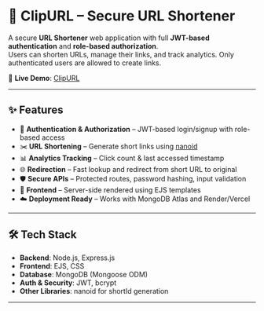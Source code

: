 # 🔗 ClipURL – Secure URL Shortener  

A secure **URL Shortener** web application with full **JWT-based authentication** and **role-based authorization**.  
Users can shorten URLs, manage their links, and track analytics. Only authenticated users are allowed to create links.  

🚀 **Live Demo**: [ClipURL](https://clip-url-kappa.vercel.app/)  

---

## ✨ Features  

- 🔐 **Authentication & Authorization** – JWT-based login/signup with role-based access  
- ✂️ **URL Shortening** – Generate short links using [nanoid](https://github.com/ai/nanoid)  
- 📊 **Analytics Tracking** – Click count & last accessed timestamp  
- 🌐 **Redirection** – Fast lookup and redirect from short URL to original  
- 🛡 **Secure APIs** – Protected routes, password hashing, input validation  
- 🎨 **Frontend** – Server-side rendered using EJS templates  
- ☁️ **Deployment Ready** – Works with MongoDB Atlas and Render/Vercel  

---

## 🛠 Tech Stack  

- **Backend**: Node.js, Express.js  
- **Frontend**: EJS, CSS  
- **Database**: MongoDB (Mongoose ODM)  
- **Auth & Security**: JWT, bcrypt  
- **Other Libraries**: nanoid for shortId generation  

---
